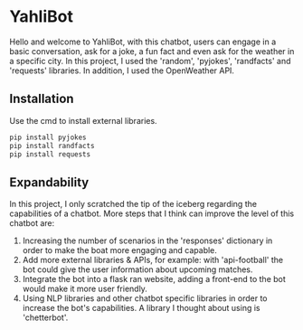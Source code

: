 # YahliBot

Hello and welcome to YahliBot, with this chatbot, users can engage in a basic conversation, ask for a joke, a fun fact and even ask for the weather in a specific city.
In this project, I used the 'random', 'pyjokes', 'randfacts' and 'requests' libraries. In addition, I used the OpenWeather API.

## Installation

Use the cmd to install external libraries.

```bash
pip install pyjokes
pip install randfacts
pip install requests
```

## Expandability

In this project, I only scratched the tip of the iceberg regarding the capabilities of a chatbot.
More steps that I think can improve the level of this chatbot are:
1. Increasing the number of scenarios in the 'responses' dictionary in order to make the boat more engaging and capable.
2. Add more external libraries & APIs, for example: with 'api-football' the bot could give the user information about upcoming matches.
3. Integrate the bot into a flask ran website, adding a front-end to the bot would make it more user friendly.
4. Using NLP libraries and other chatbot specific libraries in order to increase the bot's capabilities. A library I thought about using is 'chetterbot'.
